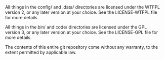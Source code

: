 All things in the config/ and .data/ directories are licensed under the WTFPL version 2, or any later version at your choice. See the LICENSE-WTFPL file for more details.

All things in the bin/ and code/ directories are licensed under the GPL version 3, or any later version at your choice. See the LICENSE-GPL file for more details.

The contents of this entire git repository come without any warranty, to the extent permitted by applicable law.
